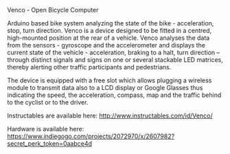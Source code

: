 Venco - Open Bicycle Computer

Arduino based bike system analyzing the state of the bike - acceleration, stop, turn direction.
Venco is a device designed to be fitted in a centred, high-mounted position at the rear of a vehicle. Venco analyses the data from the sensors -  gyroscope and the accelerometer and displays the current state of the vehicle - acceleration, braking to a halt, turn direction – through distinct signals and signs on one or several stackable LED matrices, thereby alerting other traffic participants and pedestrians.

The device is equipped with a free slot which allows plugging a wireless module to transmit data also to a LCD display or Google Glasses thus indicating the speed, the acceleration, compass, map and the traffic behind to the cyclist or to the driver.

Instructables are available here: http://www.instructables.com/id/Venco/

Hardware is available here: https://www.indiegogo.com/projects/2072970/x/2607982?secret_perk_token=0aabce4d

